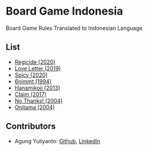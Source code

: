 Board Game Indonesia
=================================
Board Game Rules Translated to Indonesian Language


## List
* [Regicide (2020)](regicide/README.md)
* [Love Letter (2019)](love-letter/README.md)
* [Spicy (2020)](spicy/README.md)
* [6nimmt (1994)](6nimmt/README.md)
* [Hanamikoji (2013)](hanamikoji/README.md)
* [Claim (2017)](claim/README.md)
* [No Thanks! (2004)](no-thanks/README.md)
* [Onitama (2004)](onitama/README.md)


## Contributors
* Agung Yuliyanto: [Github](https://github.com/agung96tm), [LinkedIn](https://www.linkedin.com/in/agung96tm/)

